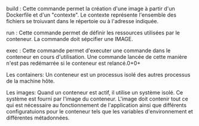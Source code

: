 
build : Cette commande permet la création d'une image à partir d'un Dockerfile et d'un "contexte". Le contexte représente l'ensemble des fichiers se troiuvant dans le répertoie ou à l'adresse indiquée.

run : Cette commande permet de définir les ressources utilisées par le conteneur. La commande doit sépcifier une IMAGE.

exec : Cette commande permet d'executer une commande dans le conteneur en cours d'utilisation. Une commande lancée de cette manière n'est pas redémarrée si le conteneur est relancé.0+0+

Les containers: Un conteneur est un processus isolé des autres processus de la machine hôte.

Les images: Quand un conteneur est actif, il utilise un système isolé. Ce système est fourni par l'image du conteneur. L'image doit contenir tout ce qui est nécessaire au fonctionnement de l'application ainsi que différents configuratuions pour le conteneur tels que les variables d'environnement et différentes métadonnées.